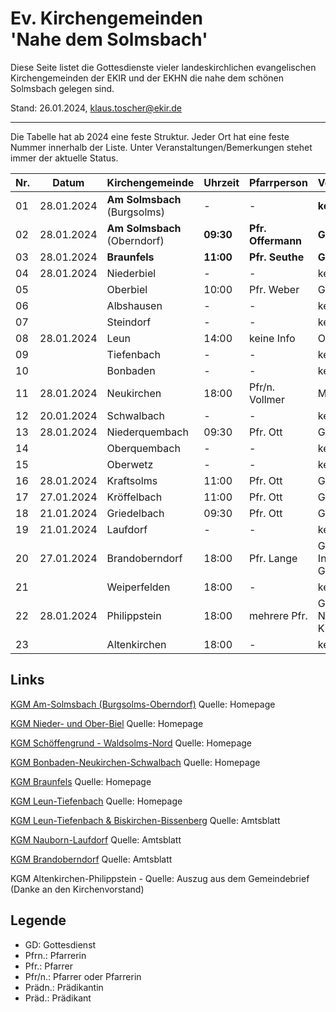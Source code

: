 # Ev. Kirchengemeinden<br>'Nahe dem Solmsbach'
Diese Seite listet die Gottesdienste vieler landeskirchlichen evangelischen Kirchengemeinden
der EKIR und der EKHN die nahe dem schönen Solmsbach gelegen sind.

Stand: 26.01.2024, klaus.toscher@ekir.de

--------------------------------------------------------------------

Die Tabelle hat ab 2024 eine feste Struktur. Jeder Ort hat eine feste Nummer innerhalb der Liste.
Unter Veranstaltungen/Bemerkungen stehet immer der aktuelle Status.

 Nr. | Datum      | Kirchengemeinde | Uhrzeit    | Pfarrperson       | Veranstaltung/Bemerkung |
 --- | ---------- | --------------- | ---------- | ----------------- | ----------------------- |
  01 | 28.01.2024 | **Am Solmsbach**<br>(Burgsolms) | -     | -      | **kein GD**             |
  02 | 28.01.2024 | **Am Solmsbach**<br>(Oberndorf) | **09:30**  | **Pfr. Offermann**    | **GD**  |
  03 | 28.01.2024 | **Braunfels**   | **11:00**  | **Pfr. Seuthe**   | **GD**                  |
  04 | 28.01.2024 | Niederbiel      | -          | -                 | kein GD                 |
  05 |            | Oberbiel        | 10:00      | Pfr. Weber        | GD in der Kirche        |
  06 |            | Albshausen      | -          | -                 | keine Info              |
  07 |            | Steindorf       | -          | -                 | keine Info              |
  08 | 28.01.2024 | Leun            | 14:00      | keine Info        | Orgelvesper             |
  09 |            | Tiefenbach      | -          | -                 | kein GD                 |
  10 |            | Bonbaden        | -          | -                 | kein GD                 |
  11 | 28.01.2024 | Neukirchen      | 18:00      | Pfr/n. Vollmer    | Meditativer GD          |
  12 | 20.01.2024 | Schwalbach      | -          | -                 | kein GD                 |
  13 | 28.01.2024 | Niederquembach  | 09:30      | Pfr. Ott          | GD                      |
  14 |            | Oberquembach    | -          | -                 | kein GD                 |
  15 |            | Oberwetz        | -          | -                 | kein GD                 |
  16 | 28.01.2024 | Kraftsolms      | 11:00      | Pfr. Ott          | GD                      |
  17 | 27.01.2024 | Kröffelbach     | 11:00      | Pfr. Ott          | GD                      |
  18 | 21.01.2024 | Griedelbach     | 09:30      | Pfr. Ott          | GD                      | 
  19 | 21.01.2024 | Laufdorf        | -          | -                 | keine Info              |
  20 | 27.01.2024 | Brandoberndorf  | 18:00      | Pfr. Lange        | Gedenkgottesdienst am Internationalen Holocaust-Gedenktag  |
  21 |            | Weiperfelden    | 18:00      | -                 | kein GD                 |
  22 | 28.01.2024 | Philippstein    | 18:00      | mehrere Pfr.      | Gottesdienst im Nachbarschaftsraum, Kirche Weinbach | 
  23 |            | Altenkirchen    | 18:00      | -                 | kein GD                 | 
 

## Links

[KGM Am-Solmsbach (Burgsolms-Oberndorf)](https://burgsolms.ekir.de) Quelle: Homepage

[KGM Nieder- und Ober-Biel](http://www.kirche-niederbiel.de/termine) Quelle: Homepage

[KGM Schöffengrund - Waldsolms-Nord](https://schoeffengrund-waldsolms.ekir.de) Quelle: Homepage

[KGM Bonbaden-Neukirchen-Schwalbach](https://www.evangelisch-bonbaden-schwalbach-neukirchen.de/gottesdienste/) Quelle: Homepage

[KGM Braunfels](https://www.evangelisch-in-braunfels.de) Quelle: Homepage

[KGM Leun-Tiefenbach](http://evangelische-kirchengemeinde-leun.de/gottesdiensplan/) Quelle: Homepage

[KGM Leun-Tiefenbach & Biskirchen-Bissenberg](https://ol.wittich.de/titel/1108/) Quelle: Amtsblatt

[KGM Nauborn-Laufdorf](https://ol.wittich.de/titel/1161/) Quelle: Amtsblatt

[KGM Brandoberndorf](https://ol.wittich.de/titel/1212/) Quelle: Amtsblatt

KGM Altenkirchen-Philippstein - Quelle: Auszug aus dem Gemeindebrief (Danke an den Kirchenvorstand)

## Legende
- GD: Gottesdienst
- Pfrn.: Pfarrerin
- Pfr.: Pfarrer
- Pfr/n.: Pfarrer oder Pfarrerin
- Prädn.: Prädikantin
- Präd.: Prädikant
